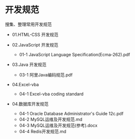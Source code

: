 # 开发规范

搜集、整理常用开发规范


- 01.HTML-CSS 开发规范

- 02.JavaScript 开发规范
    - 01-1 JavaScript Language Specification(Ecma-262).pdf

- 03.Java 开发规范
    - 03-1 阿里Java编码规范.pdf

- 04.Excel-vba
    - 04-1 Excel-vba coding standard


- 04.数据库开发规范
    - 04-1 Oracle Database Administrator's Guide 12c.pdf
    - 04-2 MySQL运维及开发规范.md
    - 04-3 MySQL运维及开发规范(参考).docx
    - 04-4 Redis开发规范.md
